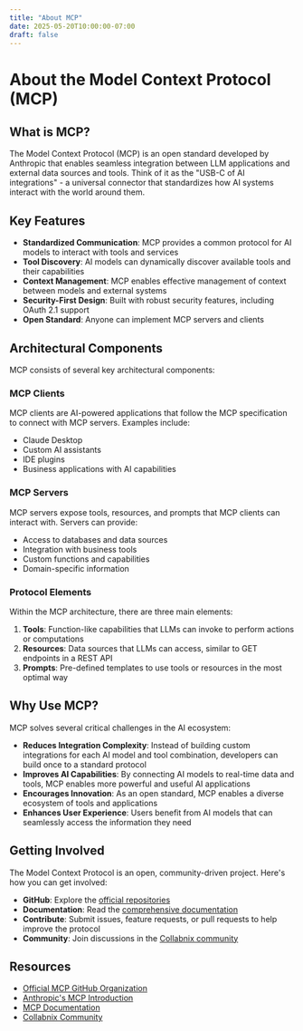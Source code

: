 ```yaml
---
title: "About MCP"
date: 2025-05-20T10:00:00-07:00
draft: false
---
```


# About the Model Context Protocol (MCP)

## What is MCP?

The Model Context Protocol (MCP) is an open standard developed by Anthropic that enables seamless integration between LLM applications and external data sources and tools. Think of it as the "USB-C of AI integrations" - a universal connector that standardizes how AI systems interact with the world around them.

## Key Features

- **Standardized Communication**: MCP provides a common protocol for AI models to interact with tools and services
- **Tool Discovery**: AI models can dynamically discover available tools and their capabilities
- **Context Management**: MCP enables effective management of context between models and external systems
- **Security-First Design**: Built with robust security features, including OAuth 2.1 support
- **Open Standard**: Anyone can implement MCP servers and clients

## Architectural Components

MCP consists of several key architectural components:

### MCP Clients

MCP clients are AI-powered applications that follow the MCP specification to connect with MCP servers. Examples include:

- Claude Desktop
- Custom AI assistants
- IDE plugins
- Business applications with AI capabilities

### MCP Servers

MCP servers expose tools, resources, and prompts that MCP clients can interact with. Servers can provide:

- Access to databases and data sources
- Integration with business tools
- Custom functions and capabilities
- Domain-specific information

### Protocol Elements

Within the MCP architecture, there are three main elements:

1. **Tools**: Function-like capabilities that LLMs can invoke to perform actions or computations
2. **Resources**: Data sources that LLMs can access, similar to GET endpoints in a REST API
3. **Prompts**: Pre-defined templates to use tools or resources in the most optimal way

## Why Use MCP?

MCP solves several critical challenges in the AI ecosystem:

- **Reduces Integration Complexity**: Instead of building custom integrations for each AI model and tool combination, developers can build once to a standard protocol
- **Improves AI Capabilities**: By connecting AI models to real-time data and tools, MCP enables more powerful and useful AI applications
- **Encourages Innovation**: As an open standard, MCP enables a diverse ecosystem of tools and applications
- **Enhances User Experience**: Users benefit from AI models that can seamlessly access the information they need

## Getting Involved

The Model Context Protocol is an open, community-driven project. Here's how you can get involved:

- **GitHub**: Explore the [official repositories](https://github.com/modelcontextprotocol)
- **Documentation**: Read the [comprehensive documentation](https://docs.mcp.anthropic.com)
- **Contribute**: Submit issues, feature requests, or pull requests to help improve the protocol
- **Community**: Join discussions in the [Collabnix community](https://launchpass.com/collabnix)

## Resources

- [Official MCP GitHub Organization](https://github.com/modelcontextprotocol)
- [Anthropic's MCP Introduction](https://www.anthropic.com/news/model-context-protocol)
- [MCP Documentation](https://docs.mcp.anthropic.com)
- [Collabnix Community](https://launchpass.com/collabnix)
